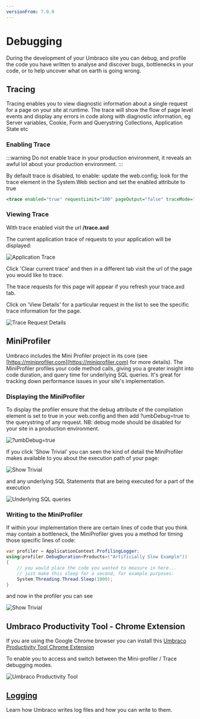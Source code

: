 ```yaml
---
versionFrom: 7.0.0
---
```


# Debugging

During the development of your Umbraco site you can debug, and profile the code you have written to analyse and discover bugs, bottlenecks in your code, or to help uncover what on earth is going wrong.

## Tracing

Tracing enables you to view diagnostic information about a single request for a page on your site at runtime. The trace will show the flow of page level events and display any errors in code along with diagnostic information, eg Server variables, Cookie, Form and Querystring Collections, Application State etc

### Enabling Trace

:::warning
Do not enable trace in your production environment, it reveals an awful lot about your production environment.
:::

By default trace is disabled, to enable: update the web.config; look for the trace element in the System.Web section and set the enabled attribute to true

```xml
<trace enabled="true" requestLimit="100" pageOutput="false" traceMode="SortByTime" localOnly="true"/>
```

### Viewing Trace

With trace enabled visit the url **/trace.axd**

The current application trace of requests to your application will be displayed:

![Application Trace](images/application-trace.png)

Click 'Clear current trace' and then in a different tab visit the url of the page you would like to trace.

The trace requests for this page will appear if you refresh your trace.axd tab.

Click on 'View Details' for a particular request in the list to see the specific trace information for the page.

![Trace Request Details](images/trace-request-details.png)

## MiniProfiler

Umbraco includes the Mini Profiler project in its core (see [https://miniprofiler.com](https://miniprofiler.com) for more details).
The MiniProfiler profiles your code method calls, giving you a greater insight into code duration, and query time for underlying SQL queries. It's great for tracking down performance issues in your site's implementation.

### Displaying the MiniProfiler

To display the profiler ensure that the debug attribute of the compilation element is set to true in your web.config and then add ?umbDebug=true to the querystring of any request.
NB: debug mode should be disabled for your site in a production environment.

![?umbDebug=true](images/umb-debug-equals-true.png)

If you click 'Show Trivial' you can seen the kind of detail the MiniProfiler makes available to you about the execution path of your page:

![Show Trivial](images/show-trivial.png)

and any underlying SQL Statements that are being executed for a part of the execution

![Underlying SQL queries](images/underlying-sql-queries.png)

### Writing to the MiniProfiler

If within your implementation there are certain lines of code that you think may contain a bottleneck, the MiniProfiler gives you a method for timing those specific lines of code:

```csharp
var profiler = ApplicationContext.ProfilingLogger;
using(profiler.DebugDuration<Products>("Artificially Slow Example"))
{
    // you would place the code you wanted to measure in here...
    // just make this sleep for a second, for example purposes:
    System.Threading.Thread.Sleep(1000);
}
```

and now in the profiler you can see

![Show Trivial](images/writing-to-miniprofiler.png)

## Umbraco Productivity Tool - Chrome Extension

If you are using the Google Chrome browser you can install this [Umbraco Productivity Tool Chrome Extension](https://chrome.google.com/webstore/detail/umbraco-productivity/kepkgaeokeknlghbiiipbhgclikjgkdp?hl=en)

To enable you to access and switch between the Mini-profiler / Trace debugging modes.

![Umbraco Productivity Tool](images/umbraco-productivity-chrome-extension.png)

## [Logging](Logging/)

Learn how Umbraco writes log files and how you can write to them.
